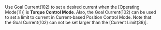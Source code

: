 Use Goal Current(102) to set a desired current when the [Operating Mode(11)] is **Torque Control Mode**. Also, the Goal Current(102) can be used to set a limit to current in Current-based Position Control Mode. Note that the Goal Current(102) can not be set larger than the [Current Limit(38)].

